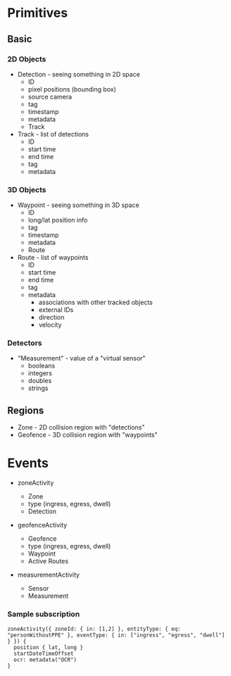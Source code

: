 
# Primitives

## Basic
### 2D Objects
- Detection - seeing something in 2D space
  - ID
  - pixel positions (bounding box)
  - source camera
  - tag
  - timestamp
  - metadata
  - Track
- Track - list of detections
  - ID
  - start time
  - end time
  - tag
  - metadata

### 3D Objects
- Waypoint - seeing something in 3D space
  - ID
  - long/lat position info
  - tag
  - timestamp
  - metadata
  - Route
- Route - list of waypoints
  - ID
  - start time
  - end time
  - tag 
  - metadata
    - associations with other tracked objects
    - external IDs
    - direction
    - velocity
    
### Detectors
- "Measurement" - value of a "virtual sensor"
  - booleans
  - integers
  - doubles
  - strings

## Regions
- Zone - 2D collision region with "detections"
- Geofence - 3D collision region with "waypoints"

# Events

- zoneActivity
  - Zone
  - type (ingress, egress, dwell)
  - Detection
    
- geofenceActivity
  - Geofence
  - type (ingress, egress, dwell)
  - Waypoint
  - Active Routes
     
- measurementActivity
  - Sensor
  - Measurement

### Sample subscription

```
zoneActivity({ zoneId: { in: [1,2] }, entityType: { eq: "personWithoutPPE" }, eventType: { in: ["ingress", "egress", "dwell"] } }) {
  position { lat, long }
  startDateTimeOffset
  ocr: metadata("OCR")
}
```


